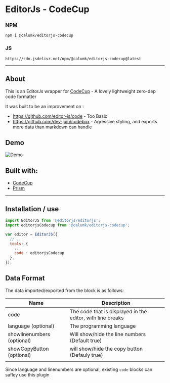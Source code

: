# EditorJs - CodeCup

### NPM
    npm i @calumk/editorjs-codecup

### JS
    https://cdn.jsdelivr.net/npm/@calumk/editorjs-codecup@latest

---

## About

This is an EditorJs wrapper for [CodeCup](https://github.com/calumk/codecup) - A lovely lightweight zero-dep code formatter

It was built to be an improvement on :

* https://github.com/editor-js/code - Too Basic
* https://github.com/dev-juju/codebox - Agressive styling, and exports more data than markdown can handle


## Demo

![Demo ](./example-media/example2.gif)


## Built with:

* [CodeCup](https://github.com/calumk/codecup)
* [Prism](https://www.npmjs.com/package/prismjs)


---

## Installation / use

```javascript
import EditorJS from '@editorjs/editorjs';
import editorjsCodecup from '@calumk/editorjs-codecup';

var editor = EditorJS({
  // ...
  tools: {
    ...
    code : editorjsCodecup
  },
});
```


## Data Format
The data imported/exported from the block is as follows:

| Name                       | Description                                                |
| -------------------------- | ---------------------------------------------------------- |
| code                       | The code that is displayed in the editor, with line breaks |
| language (optional)        | The programming language                                   |
| showlinenumbers (optional) | Will show/hide the line numbers (Default true)             |
| showCopyButton (optional)  | will show/hide the copy button (Defauly true)              |
|                            |                                                            |


Since language and linenumbers are optional, existing ```code``` blocks can safley use this plugin



<!-- ---

## Markdown Compatability

> TODO!

This plugin *will be* compatible with

    npm i editorjs-markdown-parser

It will import/export using the code fence markdown style, with the language printed imediatly after the first fence, as described in [GFM #117](https://github.github.com/gfm/#example-112)

Line-numbers cant be expressed in markdown, so will be ommited

Example :

    ```javascript
    \\ Hello World
    ``` -->
